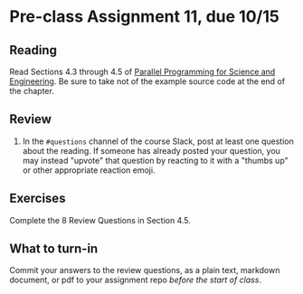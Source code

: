 # Pre-class Assignment 11, due 10/15

## Reading

Read Sections 4.3 through 4.5 of [Parallel Programming for Science and Engineering](../assets/EijkhoutParallelProgramming.pdf). Be sure to take not of the example source code at the end of the chapter.

## Review

1. In the `#questions` channel of the course Slack, post at least one question about the reading. If someone has already posted your question, you may instead "upvote" that question by reacting to it with a "thumbs up" or other appropriate reaction emoji. 

## Exercises

Complete the 8 Review Questions in Section 4.5.

## What to turn-in

Commit your answers to the review questions, as a plain text, markdown document, or pdf to your assignment repo _before the start of class_.